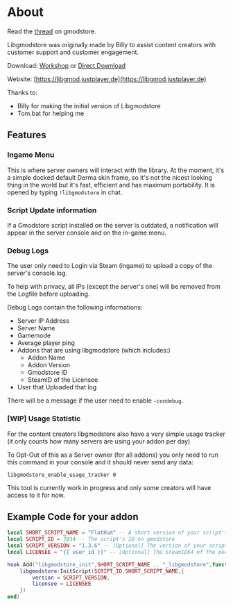 # About

Read the [thread](https://www.gmodstore.com/community/threads/4465-libgmodstore) on gmodstore.

Libgmodstore was originally made by Billy to assist content creators with customer support and customer engagement.

Download: [Workshop](https://steamcommunity.com/sharedfiles/filedetails/?id=2118049526) or [Direct Download](https://github.com/JustPlayerDE/libgmodstore/archive/master.zip)

Website: [https://libgmod.justplayer.de](https://libgmod.justplayer.de)

Thanks to:

* Billy for making the initial version of Libgmodstore
* Tom.bat for helping me

## Features

### Ingame Menu

This is where server owners will interact with the library. At the moment, it's a simple docked default Derma skin frame, so it's not the nicest looking thing in the world but it's fast, efficient and has maximum portability. It is opened by typing `!libgmodstore` in chat.

### Script Update information

If a Gmodstore script installed on the server is outdated, a notification will appear in the server console and on the in-game menu.

### Debug Logs

The user only need to Login via Steam (ingame) to upload a copy of the server's console.log.

To help with privacy, all IPs (except the server's one) will be removed from the Logfile before uploading.

Debug Logs contain the following informations:

* Server IP Address
* Server Name
* Gamemode
* Average player ping
* Addons that are using libgmodstore (which includes:)
  * Addon Name
  * Addon Version
  * Gmodstore ID
  * SteamID of the Licensee
* User that Uploaded that log

There will be a message if the user need to enable `-condebug`.

### [WIP] Usage Statistic

For the content creators libgmodstore also have a very simple usage tracker (it only counts how many servers are using your addon per day)

To Opt-Out of this as a Server owner (for all addons) you only need to run this command in your console and it should never send any data:

`libgmodstore_enable_usage_tracker 0`

This tool is currently work in progress and only some creators will have access to it for now.

## Example Code for your addon

```lua
local SHORT_SCRIPT_NAME = "FlatHud" -- A short version of your script's name to identify it
local SCRIPT_ID = 7034 -- The script's ID on gmodstore
local SCRIPT_VERSION = "1.3.6" -- [Optional] The version of your script. You don't have to use the update notification feature, so you can remove it from libgmodstore:InitScript if you want to
local LICENSEE = "{{ user_id }}" -- [Optional] The SteamID64 of the person who bought the script. They will have access to debug logs, update notifications, etc. If you do not supply this, superadmins (:IsSuperAdmin()) will have permission instead.

hook.Add("libgmodstore_init",SHORT_SCRIPT_NAME .. "_libgmodstore",function()
    libgmodstore:InitScript(SCRIPT_ID,SHORT_SCRIPT_NAME,{
        version = SCRIPT_VERSION,
        licensee = LICENSEE
    })
end)
```
